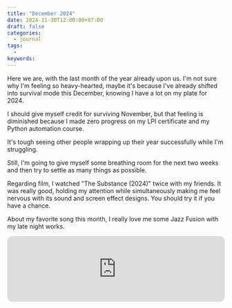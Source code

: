 ```yaml
---
title: "December 2024"
date: 2024-11-30T12:00:00+07:00
draft: false
categories:
  - journal
tags:
  - 
keywords:
---
```

Here we are, with the last month of the year already upon us. I'm not sure why I'm feeling so heavy-hearted, maybe it's because I've already shifted into survival mode this December, knowing I have a lot on my plate for 2024. 

I should give myself credit for surviving November, but that feeling is diminished because I made zero progress on my LPI certificate and my Python automation course. 

It's tough seeing other people wrapping up their year successfully while I'm struggling. 

Still, I'm going to give myself some breathing room for the next two weeks and then try to settle as many things as possible. 

Regarding film, I watched "The Substance (2024)" twice with my friends. It was really good, holding my attention while simultaneously making me feel nervous with its sound and screen effect designs. You should try it if you have a chance.

About my favorite song this month, I really love me some Jazz Fusion with my late night works.
<iframe style="border-radius:12px" src="https://open.spotify.com/embed/track/0nWOYmDaMsM7uJChu8zspP?utm_source=generator" width="100%" height="152" frameBorder="0" allowfullscreen="" allow="autoplay; clipboard-write; encrypted-media; fullscreen; picture-in-picture" loading="lazy"></iframe>